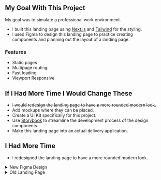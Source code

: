 ## My Goal With This Project

My goal was to simulate a professional work environment.

- I built this landing page using [Next.js](https://nextjs.org/docs) and [Tailwind](https://tailwindcss.com/docs/installation) for the styling.
- I used Figma to design this landing page to practice creating components and planning out the layout of a landing page.

### Features

- Static pages
- Multipage routing
- Fast loading
- Viewport Responsive

## If I Had More Time I Would Change These

- <strike>I would redesign the landing page to have a more rounded modern look.</strike>
- Add mockups where they can be placed.
- Create a UI Kit specifically for this project.
- Use [Storybook](https://storybook.js.org/) to streamline the development process of the design components.
- Make this landing page into an actual delivery application.

## I Had More Time

- I redesigned the landing page to have a more rounded modern look.

<details><summary>New Figma Design</summary><br/>
  
  ![RWD](https://github.com/user-attachments/assets/3f9e6ff7-b46c-4208-86a2-1b949e1560ea)

</details>
<details><summary>Old Landing Page</summary><br/>
  
  ![352994835-e57a7bbd-5a0b-4a58-9e65-999657cff35b (1)](https://github.com/user-attachments/assets/c62117bd-1af3-4df4-9ae2-259d30104e01)
  
</details>

<!--
## Pages

### Home Page

![image](https://github.com/user-attachments/assets/e57a7bbd-5a0b-4a58-9e65-999657cff35b)
![image](https://github.com/user-attachments/assets/6ae8a5c9-5119-4b5b-ae13-bd096a39c529)


### About Page 

![image](https://github.com/user-attachments/assets/08d2caec-7c9a-4ebe-b661-e3927f597911)
![image](https://github.com/user-attachments/assets/9563ca3e-527c-4ddf-8f7a-de895dc36435)


### Testimonials Page 

![image](https://github.com/user-attachments/assets/f4429fa3-b79a-48f1-b8d1-8d4d5e6f13ea)
![image](https://github.com/user-attachments/assets/0796817b-2c7b-43e3-9d87-6598c9c5da47)


### Pricing Page 

![image](https://github.com/user-attachments/assets/64f94f05-b41c-4a28-8592-5a958d5fbc99)
![image](https://github.com/user-attachments/assets/ed7add38-4917-4ef5-bc1f-178e2ba2a701)


### Contact Page 

![image](https://github.com/user-attachments/assets/0e48fbb6-721f-47d8-bee8-f47890a0aa09)
![image](https://github.com/user-attachments/assets/f0506cca-70ff-42f0-b0d0-ba10b9748dd4)

-->
